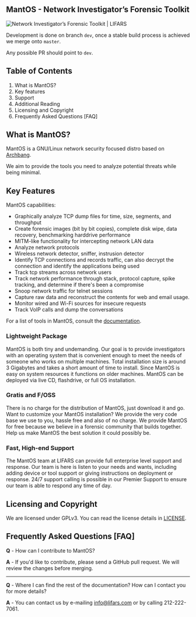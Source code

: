 ## MantOS - Network Investigator’s Forensic Toolkit

![Network Investigator’s Forensic Toolkit | LIFARS](http://i1.wp.com/lifars.com/wp-content/uploads/2016/02/MantOS.gif?fit=1000%2C333)

Development is done on branch `dev`, once a stable build process is achieved we
merge onto `master`.

Any possible PR should point to `dev`.

## Table of Contents

1.  What is MantOS?
2.  Key features
3.  Support
4.  Additional Reading
5.  Licensing and Copyright
6.  Frequently Asked Questions [FAQ]

## What is MantOS?

MantOS is a GNU/Linux network security focused distro based on [Archbang](https://github.com/mrgreen3/archbang). 

We aim to provide the tools you need to analyze potential threats while being minimal.

## Key Features

MantOS capabilities:

* Graphically analyze TCP dump files for time, size, segments, and throughput
* Create forensic images (bit by bit copies), complete disk wipe, data recovery, benchmarking harddrive performance
* MITM-like functionality for intercepting network LAN data
* Analyze network protocols
* Wireless network detector, sniffer, instrusion detector
* Identify TCP connections and records traffic, can also decrypt the connection and identify the applications being used
* Track tcp streams across network users
* Track network performance through stack, protocol capture, spike tracking, and determine if there's been a compromise
* Snoop network traffic for telnet sessions
* Capture raw data and reconstruct the contents for web and email usage.
* Monitor wired and Wi-Fi sources for insecure requests
* Track VoIP calls and dump the conversations

For a list of tools in MantOS, consult the [documentation](https://github.com/Lifars/MantOS/blob/master/airootfs/etc/MantOSdocumentation.txt).

### Lightweight Package

MantOS is both tiny and undemanding. Our goal is to provide investigators with an operating system that is convenient enough to meet the needs of someone who works on multiple machines. Total installation size is around 3 Gigabytes and takes a short amount of time to install. Since MantOS is easy on system resources it functions on older machines. MantOS can be deployed via live CD, flashdrive, or full OS installation.

### Gratis and F/OSS

There is no charge for the distribution of MantOS, just download it and go. Want to customize your MantOS installation? We provide the very code base we use to you, hassle free and also of no charge. We provide MantOS for free because we believe in a forensic community that builds together. Help us make MantOS the best solution it could possibly be.

### Fast, High-end Support

The MantOS team at LIFARS can provide full enterprise level support and response. Our team is here is listen to your needs and wants, including adding device or tool support or giving instructions on deployment or response. 24/7 support calling is possible in our Premier Support to ensure our team is able to respond any time of day.

## [](https://github.com/google/rekall#licensing-and-copyright)Licensing and Copyright

We are licensed under GPLv3. You can read the license details in [LICENSE](https://github.com/Lifars/MantOS/blob/master/LICENSE).

## [](https://github.com/offensive-security/kali-nethunter#frequently-asked-questions)Frequently Asked Questions [FAQ]

**Q** - How can I contribute to MantOS? 

**A** - If you'd like to contribute, please send a GitHub pull request. We will review the changes before merging.

* * *

**Q** - Where I can find the rest of the documentation? How can I contact you for more details?

**A** - You can contact us by e-mailing info@lifars.com or by calling 212-222-7061.


